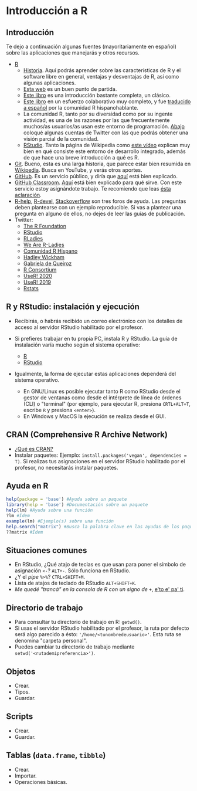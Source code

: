 
<!-- Este .md fue generado a partir del .Rmd homónimo. Edítese el .Rmd -->
Introducción a R
================

Introducción
------------

Te dejo a continuación algunas fuentes (mayoritariamente en español) sobre las aplicaciones que manejarás y otros recursos.

-   [R](https://www.r-project.org/)
    -   [Historia](https://es.coursera.org/lecture/intro-data-science-programacion-estadistica-r/historia-e-introduccion-a-r-alNk0). Aquí podrás aprender sobre las características de R y el software libre en general, ventajas y desventajas de R, así como algunas aplicaciones.
    -   [Esta web](https://oscarperpinan.github.io/R/) es un buen punto de partida.
    -   [Este libro](https://cran.r-project.org/doc/contrib/rdebuts_es.pdf) es una introducción bastante completa, un clásico.
    -   [Este libro](https://r4ds.had.co.nz/) en un esfuerzo colaborativo muy completo, y fue [traducido a español](https://es.r4ds.hadley.nz/) por la comunidad R hispanohablante.
    -   La comunidad R, tanto por su diversidad como por su ingente actividad, es una de las razones por las que frecuentemente muchos/as usuarios/as usan este entorno de programación. [Abajo](#twitter) coloqué algunas cuentas de Twitter con las que podrás obtener una visión parcial de la comunidad.
    -   [RStudio](https://www.rstudio.com/). Tanto la página de Wikipedia como [este vídeo](https://www.youtube.com/watch?v=5XeFFoTf2IY) explican muy bien en qué consiste este entorno de desarrollo integrado, además de que hace una breve introducción a qué es R.
-   [Git](https://git-scm.com/). Bueno, esta es una larga historia, que parece estar bien resumida en [Wikipedia](https://es.wikipedia.org/wiki/Git). Busca en YouTube, y verás otros aportes.
-   [GitHub](https://github.com/). Es un servicio público, y diría que [aquí](https://www.deustoformacion.com/blog/programacion-diseno-web/que-es-para-que-sirve-github) está bien explicado.
-   [GitHub Classroom](https://github.com/education/classroom%5D). [Aquí](https://www.genbeta.com/desarrollo/classroom-for-github-ayudando-a-los-profesores-a-gestionar-los-ejercicios-de-sus-clases) está bien explicado para qué sirve. Con este servicio estoy asignándote trabajo. Te recomiendo que leas [ésta aclaración](https://github.com/education/classroom#who-is-classroom-for).
-   [R-help](https://stat.ethz.ch/mailman/listinfo/r-help), [R-devel](https://stat.ethz.ch/mailman/listinfo/r-devel), [Stackoverflow](https://stackoverflow.com/) son tres foros de ayuda. Las preguntas deben plantearse con un ejemplo reproducible. Si vas a plantear una pregunta en alguno de ellos, no dejes de leer las guías de publicación.
-   <a name="twitter"></a>Twitter:
    -   [The R Foundation](https://twitter.com/_r_foundation)
    -   [RStudio](https://twitter.com/rstudio)
    -   [RLadies](https://twitter.com/RLadiesGlobal)
    -   [We Are R-Ladies](https://twitter.com/WeAreRLadies)
    -   [Comunidad R Hispano](https://twitter.com/r_hisp?lang=es)
    -   [Hadley Wickham](https://twitter.com/hadleywickham)
    -   [Gabriela de Queiroz](https://twitter.com/gdequeiroz)
    -   [R Consortium](https://twitter.com/rconsortium)
    -   [UseR! 2020](https://twitter.com/useR2020stl)
    -   [UseR! 2019](https://twitter.com/UseR2019_Conf)
    -   [Rstats](https://twitter.com/rstatstweet)

R y RStudio: instalación y ejecución
------------------------------------

-   Recibirás, o habrás recibido un correo electrónico con los detalles de acceso al servidor RStudio habilitado por el profesor.

-   Si prefieres trabajar en tu propia PC, instala R y RStudio. La guía de instalación varía mucho según el sistema operativo:
    -   [R](https://cloud.r-project.org/)
    -   [RStudio](https://www.rstudio.com/products/rstudio/download/#download)
-   Igualmente, la forma de ejecutar estas aplicaciones dependerá del sistema operativo.
    -   En GNU/Linux es posible ejecutar tanto R como RStudio desde el gestor de ventanas como desde el intérprete de línea de órdenes (CLI) o "terminal" (por ejemplo, para ejecutar R, presiona `CRTL+ALT+T`, escribe `R` y presiona `<enter>`).
    -   En Windows y MacOS la ejecución se realiza desde el GUI.

CRAN (Comprehensive R Archive Network)
--------------------------------------

-   [¿Qué es CRAN?](https://cran.r-project.org/doc/FAQ/R-FAQ.html#What-is-CRAN_003f)
-   Instalar paquetes: Ejemplo: `install.packages('vegan', dependencies = T)`. Si realizas tus asignaciones en el servidor RStudio habilitado por el profesor, no necesitarás instalar paquetes.

Ayuda en R
----------

``` r
help(package = 'base') #Ayuda sobre un paquete
library(help = 'base') #Documentación sobre un paquete
help(lm) #Ayuda sobre una función
?lm #Ídem
example(lm) #Ejemplo(s) sobre una función
help.search("matrix") #Busca la palabra clave en las ayudas de los paquetes
??matrix #Ídem
```

Situaciones comunes
-------------------

-   En RStudio, ¿Qué atajo de teclas es que usan para poner el símbolo de asignación `<-`? `ALT+-`. Sólo funciona en RStudio.
-   ¿Y el *pipe* `%>%`? `CTRL+SHIFT+M`.
-   Lista de atajos de teclado de RStudio `ALT+SHIFT+K`.
-   *Me quedé "trancá" en la consola de R con un signo de `+`*, [e'to e' pa' ti](https://support.rstudio.com/hc/en-us/community/posts/200792676-stuck-on-).

Directorio de trabajo
---------------------

-   Para consultar tu directorio de trabajo en R: `getwd()`.
-   Si usas el servidor RStudio habilitado por el profesor, la ruta por defecto será algo parecido a ésto: `'/home/<tunombredeusuario>'`. Esta ruta se denomina "carpeta personal".
-   Puedes cambiar tu directorio de trabajo mediante `setwd('<rutademipreferencia>')`.

Objetos
-------

-   Crear.
-   Tipos.
-   Guardar.

Scripts
-------

-   Crear.
-   Guardar.

Tablas (`data.frame`, `tibble`)
-------------------------------

-   Crear.
-   Importar.
-   Operaciones básicas.
